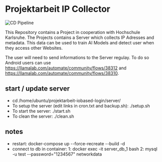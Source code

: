 # Projektarbeit IP Collector
![CD Pipeline](https://github.com/SiggiSigmann/projektarbeit-iobased-login/workflows/CD/badge.svg?branch=[pi])

This Repository contains a Project in cooperation with Hochschule Karlsruhe.
The Projects contains a Server which collects IP Adresses and metadata.
This data can be used to train AI Models and detect user when they access other Websites.

The user will need to send informations to the Server regulay. To do so Android users can use
https://llamalab.com/automate/community/flows/38312 and https://llamalab.com/automate/community/flows/38310.


## start / update server
* cd /home/ubuntu/projektarbeit-iobased-login/server/
* To setup the server (edit links in cron.txt and backup.sh): ./setup.sh
* To start the server: ./start.sh
* To clean the server: ./clean.sh

## notes
* restart: docker-compose up --force-recreate --build -d
* connect to db in container: 1: docker exec -it server_db_1 bash 2: mysql -u test --password="1234567" networkdata
